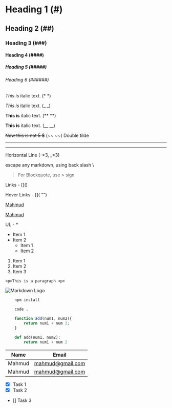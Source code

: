 <!-- Basic Markdown Syntax -->
<!-- Headings -->

# Heading 1 (#)
## Heading 2 (##)
### Heading 3 (###)
#### Heading 4 (####)
##### Heading 5 (#####)
###### Heading 6 (######)

<!-- Italics -->

*This is* italic text. (* *)

_This is_ italic text. (_ _)

<!-- Strong -->

**This is** italic text. (** **)

__This is__ italic text. (__ __)

<!-- Strikethrough -->

~~Now this is not 5 $~~ (~~ ~~) Double tilde

<!-- Horizontal Line -->
---
___
Horizontal Line (-*3, _*3)

escape any markdown, using back slash \

<!-- Blockquote -->
> For Blockquote, use > sign
<!-- Links -->
Links - \[]()

Hover Links - \[]( "")

[Mahmud](http://www.mahmud.com)
<!-- Hover links -->
[Mahmud](http://www.mahmud.com "Mahmud")

<!-- Ul -->
UL - *

* Item 1
* Item 2
    * Item 1
    * Item 2

<!-- OL -->
1. Item 1
1. Item 2
1. Item 3

<!-- Inline Code Block -->
`<p>This is a paragraph <p>`

<!-- Image -->
![Markdown Logo](https://markdown-here.com/img/icon256.png "Markdown Logo")

<!-- Github Markdown -->
<!-- Code Blocks -->
```bash 
    npm install
    
    code .
```

```javascript
    function add(num1, num2){
        return num1 + num 2;
    }
```

```python
    def add(num1, num2):
        return num1 + num 2
```

<!-- Tables -->

| Name   | Email              |
|   -    |            -         |
| Mahmud | mahmud@gmail.com |
| Mahmud | mahmud@gmail.com |

<!-- Task Lists -->
* [x] Task 1
* [x] Task 2
* [] Task 3

